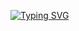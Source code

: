 <a href="[https://git.io/typing-svg](https://github.com/bthng)"><img src="https://readme-typing-svg.demolab.com?font=Prompt&pause=1000&color=F7662C&background=3093FF00&random=false&width=435&lines=Hello+there%2C+I+am+BatuhanG;Welcome+to+my+Github+Page+where+I+talk+about+myself.;I+am+a+content+producer%2C+developer%2C+artist+and+advertising+management+expert." alt="Typing SVG" /></a>
